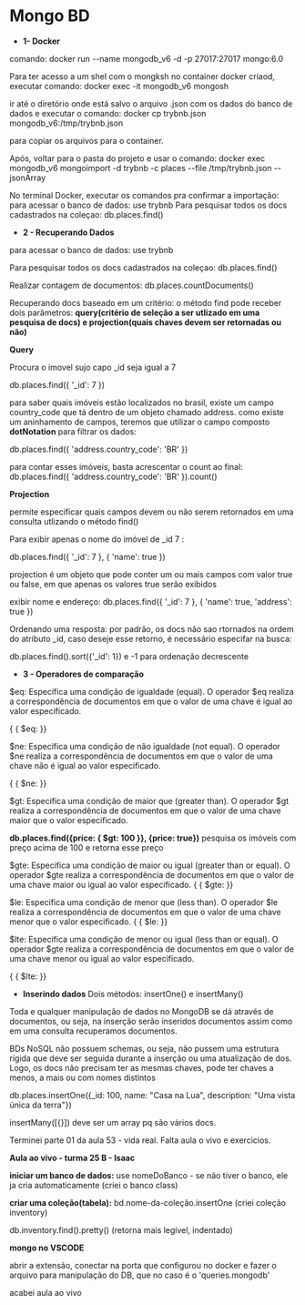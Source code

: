 # Mongo BD

- **1- Docker**

comando: docker run --name mongodb_v6 -d -p 27017:27017 mongo:6.0

Para ter acesso a um shel com o mongksh no container docker criaod, executar  comando:  docker exec -it mongodb_v6 mongosh

ir até o diretório onde está salvo o arquivo .json com os dados do banco de dados e executar o comando: docker cp trybnb.json mongodb_v6:/tmp/trybnb.json

para copiar os arquivos para o container.

Após, voltar para o pasta do projeto e usar o comando: 
docker exec mongodb_v6 mongoimport -d trybnb -c places --file /tmp/trybnb.json --jsonArray

No terminal Docker, executar os comandos pra confirmar a importação:
   para acessar o banco de dados:
use trybnb
  Para pesquisar todos os docs cadastrados na coleçao:
db.places.find()

- **2 - Recuperando Dados** 

para acessar o banco de dados:
use trybnb

Para pesquisar todos os docs cadastrados na coleçao:
db.places.find()

Realizar contagem de documentos:
db.places.countDocuments()

Recuperando docs baseado em um critério: 
o método find pode receber dois parâmetros: **query(critério de seleção a ser utlizado em uma pesquisa de docs) e projection(quais chaves devem ser retornadas ou não)**

**Query**

Procura o imovel sujo capo _id seja igual a 7

db.places.find({ '_id': 7 })

para saber quais imóveis estão localizados no brasil, existe um campo country_code que tá dentro de um objeto chamado address. como existe um aninhamento de campos, teremos que utilizar o campo composto **dotNotation** para filtrar os dados:

db.places.find({ 'address.country_code': 'BR' })

para contar esses imóveis, basta acrescentar o count ao final: 
db.places.find({ 'address.country_code': 'BR' }).count()


**Projection**

permite especificar quais campos devem ou não serem retornados em uma consulta utlizando o método find()

Para exibir apenas o nome do imóvel de _id 7 :

db.places.find({ '_id': 7 }, { 'name': true })

projection é um objeto que pode conter um ou mais campos com valor true ou false, em que apenas os valores true serão exibidos


exibir nome e endereço:
db.places.find({ '_id': 7 }, { 'name': true, 'address': true })

Ordenando uma resposta:
por padrão, os docs não sao rtornados na ordem do atributo _id, caso deseje esse retorno, é necessário especifar na busca:

db.places.find().sort({'_id': 1})
 e -1 para ordenação decrescente

- **3 - Operadores de comparação**

$eq: Específica uma condição de igualdade (equal). O operador $eq realiza a correspondência de documentos em que o valor de uma chave é igual ao valor especificado.

{<chave> { $eq: <valor> }}


$ne: Especifica uma condição de não igualdade (not equal). O operador $ne realiza a correspondência de documentos em que o valor de uma chave não é igual ao valor especificado.

{<chave> { $ne: <valor> }}


$gt: Especifica uma condição de maior que (greater than). O operador $gt realiza a correspondência de documentos em que o valor de uma chave maior que o valor especificado.

**db.places.find({price:  { $gt: 100 }}, {price: true})** pesquisa os imóveis com preço acima de 100 e retorna esse preço


$gte: Especifica uma condição de maior ou igual (greater than or equal). O operador $gte realiza a correspondência de documentos em que o valor de uma chave maior ou igual ao valor especificado.
{<chave> { $gte: <valor> }}


$le: Especifica uma condição de menor que (less than). O operador $le realiza a correspondência de documentos em que o valor de uma chave menor que o valor especificado.
{<chave> { $le: <valor> }}


$lte: Especifica uma condição de menor ou igual (less than or equal). O operador $gte realiza a correspondência de documentos em que o valor de uma chave menor ou igual ao valor especificado.

{<chave> { $lte: <valor> }}

- **Inserindo dados**
Dois métodos: insertOne() e insertMany()

Toda e qualquer manipulação de dados no MongoDB se dá através de documentos, ou seja, na inserção serão inseridos documentos assim como em uma consulta recuperamos documentos.

BDs NoSQL não possuem schemas, ou seja, não pussem uma estrutura rígida que deve ser seguida durante a inserção ou uma atualização de dos. Logo, os docs não precisam ter as mesmas chaves, pode ter chaves a menos, a mais ou com nomes distintos

db.places.insertOne({_id: 100, name: "Casa na Lua", description: "Uma vista única da terra"})

insertMany([{}]) deve ser um array pq são vários docs.

Terminei parte 01 da aula 53 - vida real. Falta aula o vivo e exercicios. 


**Aula ao vivo - turma 25 B - Isaac**

**iniciar um banco de dados:** 
use nomeDoBanco - se não tiver o banco, ele ja cria automaticamente (criei o banco class)

**criar uma coleção(tabela):** 
bd.nome-da-coleção.insertOne (criei coleção inventory)

db.inventory.find().pretty() (retorna mais legível, indentado)

**mongo no VSCODE**

abrir a extensão, conectar na porta que configurou no docker e fazer o arquivo para manipulação do DB, que no caso é o 'queries.mongodb'

acabei aula ao vivo
